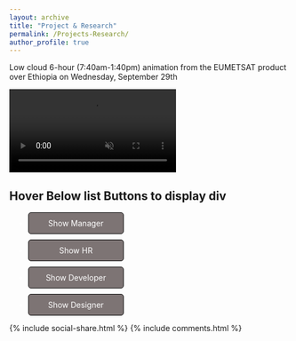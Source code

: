 ```yaml
---
layout: archive
title: "Project & Research"
permalink: /Projects-Research/
author_profile: true
---
```

Low cloud 6-hour (7:40am-1:40pm) animation from the EUMETSAT product over Ethiopia on  Wednesday, September 29th
<div><video src="https://i.windy.com/a/1v0pl/5efs1k.mp4" controls autoplay loop muted></video><div></div></div>

<style>
.mymultiplediv{
cursor:pointer;
}
.mymultiplediv{
width: 150px;
border: 1px solid #ccc;
margin: 10px;
padding: 10px;
color: #fff;
border-radius: 5px;
border: 1px solid #000;
background: #7d7474;
text-align: center;
}
.mydiv{
display:none;
padding:10px;
text-align:center;
}
.mydiv img{
margin: 0 auto;
}
.mydiv span{
text-align: center;
background: #ffdede;
padding: 6px 10px;
display: block;
width: 100px;
border: 1px solid #d47c7c;
margin: 8px auto;
}
</style>
<script>
$(document).ready(function(){
$('.mymultiplediv').mouseover(function() {
myvar = this.id;
$("div.mydiv").hide();
$('#div'+myvar).show();
});
});
</script>
<h2 class="text-center heading">Hover Below list Buttons to display div</h2>
<div class="text-center">
<ul class="list-inline">
<li class="mymultiplediv" id="one">Show Manager</li>
<li class="mymultiplediv" id="two">Show HR</li>
<li class="mymultiplediv" id="three">Show Developer</li>
<li class="mymultiplediv" id="fore">Show Designer</li>
</ul>
</div>
<div class="mydiv" id="divone"><img src="/images/user1.jpg" alt="Manager" class="img-responsive img-thumbnail"/><span>Manager</span></div>
<div class="mydiv" id="divtwo"><img src="/images/user2.jpg" alt="HR" class="img-responsive img-thumbnail"/><span>HR</span></div>
<div class="mydiv" id="divthree"><img src="/images/user3.jpg" alt="Developer" class="img-responsive img-thumbnail"/><span>Developer</span></div>
<div class="mydiv" id="divfore"><img src="/images/user4.jpg" alt="Designer" class="img-responsive img-thumbnail"/><span>Designer</span></div>


{% include social-share.html %}
{% include comments.html %}
